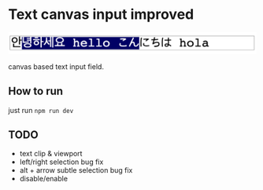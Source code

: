 # Text canvas input improved

![Alt text](./meta/sample.png "Title")

canvas based text input field.

## How to run

just run `npm run dev`

## TODO

- text clip & viewport
- left/right selection bug fix
- alt + arrow subtle selection bug fix
- disable/enable